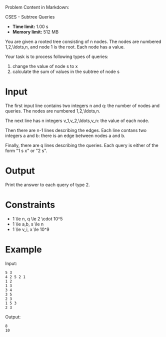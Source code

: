 Problem Content in Markdown:


CSES \- Subtree Queries




* **Time limit:** 1\.00 s
* **Memory limit:** 512 MB




You are given a rooted tree consisting of n nodes. The nodes are numbered 1,2,\\ldots,n, and node 1 is the root. Each node has a value.


Your task is to process following types of queries:


1. change the value of node s to x
2. calculate the sum of values in the subtree of node s


Input
=====


The first input line contains two integers n and q: the number of nodes and queries. The nodes are numbered 1,2,\\ldots,n.


The next line has n integers v\_1,v\_2,\\ldots,v\_n: the value of each node.


Then there are n\-1 lines describing the edges. Each line contans two integers a and b: there is an edge between nodes a and b.


Finally, there are q lines describing the queries. Each query is either of the form "1 s x" or "2 s".


Output
======


Print the answer to each query of type 2\.


Constraints
===========


* 1 \\le n, q \\le 2 \\cdot 10^5
* 1 \\le a,b, s \\le n
* 1 \\le v\_i, x \\le 10^9


Example
=======


Input:



```
5 3
4 2 5 2 1
1 2
1 3
3 4
3 5
2 3
1 5 3
2 3

```

Output:



```
8
10

```
 
